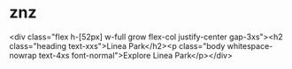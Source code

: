 # znz
&lt;div class="flex h-[52px] w-full grow flex-col justify-center gap-3xs">&lt;h2 class="heading text-xxs">Linea Park&lt;/h2>&lt;p class="body whitespace-nowrap text-4xs font-normal">Explore Linea Park&lt;/p>&lt;/div>
